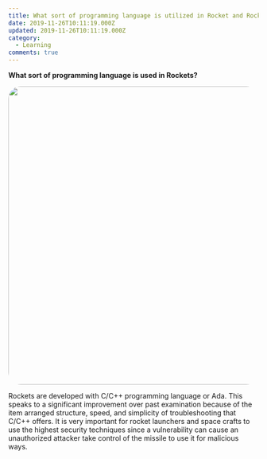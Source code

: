 ```yaml
---
title: What sort of programming language is utilized in Rocket and Rocket direction frameworks?
date: 2019-11-26T10:11:19.000Z
updated: 2019-11-26T10:11:19.000Z
category:
  - Learning
comments: true
---
```

**What sort of programming language is used in Rockets?**

<p align="center">
  <img width="920" height="600" src="/images/rocket-launch.jpg" style="border-radius:25px">
</p>

Rockets are developed with C/C++ programming language or Ada. This speaks to a significant improvement over past examination because of the item arranged structure, speed, and simplicity of troubleshooting that C/C++ offers. It is very important for rocket launchers and space crafts to use the highest security techniques since a vulnerability can cause an unauthorized attacker take control of the missile to use it for malicious ways.
